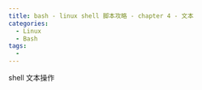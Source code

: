 ```yaml
---
title: bash - linux shell 脚本攻略 - chapter 4 - 文本
categories: 
  - Linux
  - Bash
tags: 
  - 
---
```


shell 文本操作

<!--more-->

